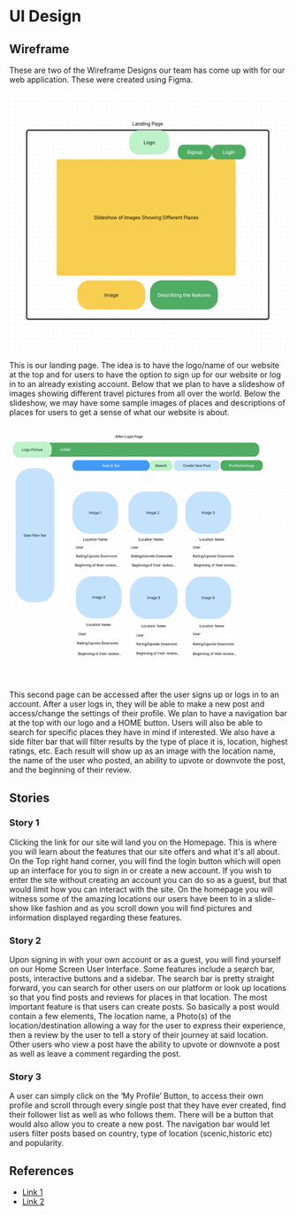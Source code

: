# UI Design

## Wireframe

These are two of the Wireframe Designs our team has come up with for our web application. These were created using Figma.

![Wireframe 1](wireframe-1.png)

This is our landing page. The idea is to have the logo/name of our website at the top and for users to have the option to sign up for our website or log in to an already existing account. Below that we plan to have a slideshow of images showing different travel pictures from all over the world. Below the slideshow, we may have some sample images of places and descriptions of places for users to get a sense of what our website is about.

![Wireframe 2](wireframe-2.png)

This second page can be accessed after the user signs up or logs in to an account. After a user logs in, they will be able to make a new post and access/change the settings of their profile. We plan to have a navigation bar at the top with our logo and a HOME button. Users will also be able to search for specific places they have in mind if interested. We also have a side filter bar that will filter results by the type of place it is, location, highest ratings, etc. Each result will show up as an image with the location name, the name of the user who posted, an ability to upvote or downvote the post, and the beginning of their review. 
## Stories

### Story 1

Clicking the link for our site will land you on the Homepage. This is where you will learn about the features that our site offers and what it's all about. On the Top right hand corner, you will find the login button which will open up an interface for you to sign in or create a new account. If you wish to enter the site without creating an account you can do so as a guest, but that would limit how you can interact with the site. On the homepage you will witness some of the amazing locations our users have been to in a slide-show like fashion and as you scroll down you will find pictures and information displayed regarding these features.

### Story 2

Upon signing in with your own account or as a guest, you will find yourself on our Home Screen User Interface. Some features include a search bar, posts, interactive buttons and a sidebar. The search bar is pretty straight forward, you can search for other users on our platform or look up locations so that you find posts and reviews for places in that location. The most important feature is that users can create posts. So basically a post would contain a few elements, The location name, a Photo(s) of the location/destination allowing a way for the user to express their experience, then a review by the user to tell a story of their journey at said location. Other users who view a post have the ability to upvote or downvote a post as well as leave a comment regarding the post.

### Story 3

A user can simply click on the ‘My Profile’ Button, to access their own profile and scroll through every single post that they have ever created, find their follower list as well as who follows them.
There will be a button that would also allow you to create a new post. The navigation bar would let users filter posts based on country, type of location (scenic,historic etc) and popularity.

## References

- [Link 1](https://getbootstrap.com/docs/5.3/getting-started/introduction/)
- [Link 2](https://unsplash.com/)